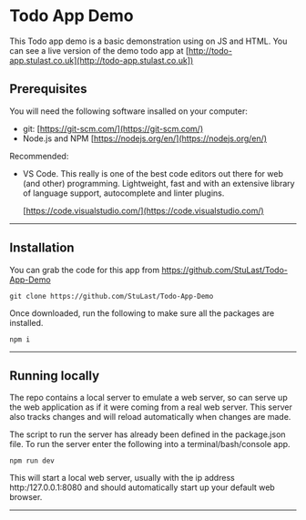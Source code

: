# Todo App Demo

This Todo app demo is a basic demonstration using on JS and HTML.  You can see a live version of the demo todo app at
[http://todo-app.stulast.co.uk](http://todo-app.stulast.co.uk])

##  Prerequisites

You will need the following software insalled on your computer:

- git: [https://git-scm.com/](https://git-scm.com/)
- Node.js and NPM [https://nodejs.org/en/](https://nodejs.org/en/)

Recommended:

- VS Code.  This really is one of the best code editors out there for web (and other) programming.   Lightweight, fast and with an extensive library of language support, autocomplete and linter plugins.

    [https://code.visualstudio.com/](https://code.visualstudio.com/)

---

##  Installation

You can grab the code for this app from https://github.com/StuLast/Todo-App-Demo

```git clone https://github.com/StuLast/Todo-App-Demo```

Once downloaded, run the following to make sure all the packages are installed.

```npm i```

---

##  Running locally

The repo contains a local server to emulate a web server, so can serve up the web application as if it were coming from a real web server.  This server also tracks changes and will reload automatically when changes are made.

The script to run the server has already been defined in the package.json file.  To run the server enter the following into a terminal/bash/console app.

```npm run dev```

This will start a local web server, usually with the ip address http:/127.0.0.1:8080 and should automatically start up your default web browser.

---
